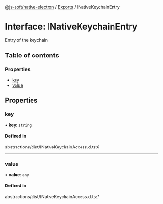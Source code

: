 [@js-soft/native-electron](../README.md) / [Exports](../modules.md) / INativeKeychainEntry

# Interface: INativeKeychainEntry

Entry of the keychain

## Table of contents

### Properties

-   [key](INativeKeychainEntry.md#key)
-   [value](INativeKeychainEntry.md#value)

## Properties

### key

• **key**: `string`

#### Defined in

abstractions/dist/INativeKeychainAccess.d.ts:6

---

### value

• **value**: `any`

#### Defined in

abstractions/dist/INativeKeychainAccess.d.ts:7
